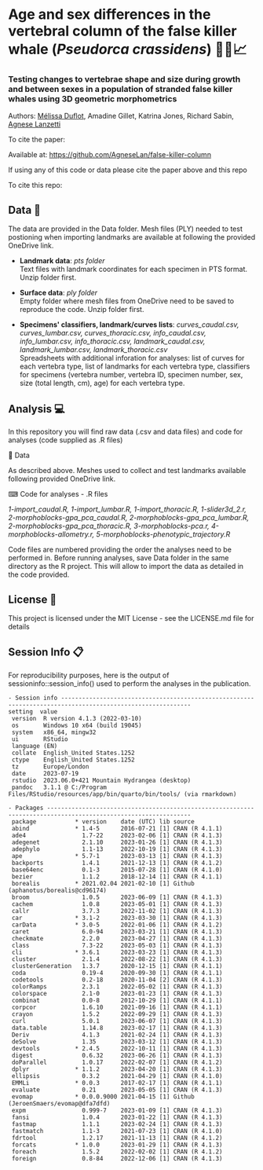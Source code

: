 # Age and sex differences in the vertebral column of the false killer whale (*Pseudorca crassidens*) 🐬🦴📈
### Testing changes to vertebrae shape and size during growth and between sexes in a population of stranded false killer whales using 3D geometric morphometrics 

Authors: [Mélissa Duflot](mailto:melissa.duflot.21@alumni.ucl.ac.uk?subject=[GitHub]%20Pseudorca%20Vertebrae%20Paper%20Code), Amadine Gillet,
Katrina Jones, Richard Sabin, [Agnese Lanzetti](mailto:agnese.lanzetti@gmail.com?subject=[GitHub]%20Pseudorca%20Vertebrae%20Paper%20Code)

To cite the paper: 

Available at: https://github.com/AgneseLan/false-killer-column

If using any of this code or data please cite the paper above and this repo

To cite this repo: 


## Data :floppy_disk: 

The data are provided in the Data folder. Mesh files (PLY) needed to test postioning when importing landmarks are available at following the provided OneDrive link.

- __Landmark data__: *pts folder* <br />
Text files with landmark coordinates for each specimen in PTS format. Unzip folder first.

- __Surface data__: *ply folder* <br />
Empty folder where mesh files from OneDrive need to be saved to reproduce the code. Unzip folder first.

- __Specimens' classifiers, landmark/curves lists__: *curves_caudal.csv, curves_lumbar.csv, curves_thoracic.csv, info_caudal.csv, info_lumbar.csv, info_thoracic.csv, landmark_caudal.csv, landmark_lumbar.csv, landmark_thoracic.csv* <br />
Spreadsheets with additional inforation for analyses: list of curves for each vertebra type, list of landmarks for each vertebra type, classifiers for specimens (vertebra number, vertebra ID, specimen number,	sex,	size (total length, cm),	age) for each vertebra type.

## Analysis :computer:
In this repository you will find raw data (.csv and data files) and code for analyses (code supplied as .R files)

📁 Data

As described above. Meshes used to collect and test landmarks available following provided OneDrive link. 

⌨ Code for analyses - .R files

*1-import_caudal.R, 1-import_lumbar.R, 1-import_thoracic.R, 1-slider3d_2.r, 2-morphoblocks-gpa_pca_caudal.R, 2-morphoblocks-gpa_pca_lumbar.R, 2-morphoblocks-gpa_pca_thoracic.R, 3-morphoblocks-pca.r, 4-morphoblocks-allometry.r, 5-morphoblocks-phenotypic_trajectory.R*

Code files are numbered providing the order the analyses need to be performed in.
Before running analyses, save Data folder in the same directory as the R project. This will allow to import the data as detailed in the code provided.

## License 📃
This project is licensed under the MIT License - see the LICENSE.md file for details

## Session Info 📋
For reproducibility purposes, here is the output of sessioninfo::session_info() used to perform the analyses in the publication.

```
- Session info -----------------------------------------------------------------------------------------------------------
setting  value
 version  R version 4.1.3 (2022-03-10)
 os       Windows 10 x64 (build 19045)
 system   x86_64, mingw32
 ui       RStudio
 language (EN)
 collate  English_United States.1252
 ctype    English_United States.1252
 tz       Europe/London
 date     2023-07-19
 rstudio  2023.06.0+421 Mountain Hydrangea (desktop)
 pandoc   3.1.1 @ C:/Program Files/RStudio/resources/app/bin/quarto/bin/tools/ (via rmarkdown)

- Packages ---------------------------------------------------------------------------------------------------------------
 package           * version    date (UTC) lib source
 abind             * 1.4-5      2016-07-21 [1] CRAN (R 4.1.1)
 ade4                1.7-22     2023-02-06 [1] CRAN (R 4.1.3)
 adegenet            2.1.10     2023-01-26 [1] CRAN (R 4.1.3)
 adephylo            1.1-13     2022-10-19 [1] CRAN (R 4.1.3)
 ape               * 5.7-1      2023-03-13 [1] CRAN (R 4.1.3)
 backports           1.4.1      2021-12-13 [1] CRAN (R 4.1.2)
 base64enc           0.1-3      2015-07-28 [1] CRAN (R 4.1.0)
 bezier              1.1.2      2018-12-14 [1] CRAN (R 4.1.1)
 borealis          * 2021.02.04 2021-02-10 [1] Github (aphanotus/borealis@cd96174)
 broom               1.0.5      2023-06-09 [1] CRAN (R 4.1.3)
 cachem              1.0.8      2023-05-01 [1] CRAN (R 4.1.3)
 callr               3.7.3      2022-11-02 [1] CRAN (R 4.1.3)
 car               * 3.1-2      2023-03-30 [1] CRAN (R 4.1.3)
 carData           * 3.0-5      2022-01-06 [1] CRAN (R 4.1.2)
 caret               6.0-94     2023-03-21 [1] CRAN (R 4.1.3)
 checkmate           2.2.0      2023-04-27 [1] CRAN (R 4.1.3)
 class               7.3-22     2023-05-03 [1] CRAN (R 4.1.3)
 cli               * 3.6.1      2023-03-23 [1] CRAN (R 4.1.3)
 cluster             2.1.4      2022-08-22 [1] CRAN (R 4.1.3)
 clusterGeneration   1.3.7      2020-12-15 [1] CRAN (R 4.1.1)
 coda                0.19-4     2020-09-30 [1] CRAN (R 4.1.1)
 codetools           0.2-18     2020-11-04 [2] CRAN (R 4.1.3)
 colorRamps          2.3.1      2022-05-02 [1] CRAN (R 4.1.3)
 colorspace          2.1-0      2023-01-23 [1] CRAN (R 4.1.3)
 combinat            0.0-8      2012-10-29 [1] CRAN (R 4.1.1)
 corpcor             1.6.10     2021-09-16 [1] CRAN (R 4.1.1)
 crayon              1.5.2      2022-09-29 [1] CRAN (R 4.1.3)
 curl                5.0.1      2023-06-07 [1] CRAN (R 4.1.3)
 data.table          1.14.8     2023-02-17 [1] CRAN (R 4.1.3)
 Deriv               4.1.3      2021-02-24 [1] CRAN (R 4.1.3)
 deSolve             1.35       2023-03-12 [1] CRAN (R 4.1.3)
 devtools          * 2.4.5      2022-10-11 [1] CRAN (R 4.1.3)
 digest              0.6.32     2023-06-26 [1] CRAN (R 4.1.3)
 doParallel          1.0.17     2022-02-07 [1] CRAN (R 4.1.2)
 dplyr             * 1.1.2      2023-04-20 [1] CRAN (R 4.1.3)
 ellipsis            0.3.2      2021-04-29 [1] CRAN (R 4.1.0)
 EMMLi             * 0.0.3      2017-02-17 [1] CRAN (R 4.1.1)
 evaluate            0.21       2023-05-05 [1] CRAN (R 4.1.3)
 evomap            * 0.0.0.9000 2021-04-15 [1] Github (JeroenSmaers/evomap@dfa7dfd)
 expm                0.999-7    2023-01-09 [1] CRAN (R 4.1.3)
 fansi               1.0.4      2023-01-22 [1] CRAN (R 4.1.3)
 fastmap             1.1.1      2023-02-24 [1] CRAN (R 4.1.3)
 fastmatch           1.1-3      2021-07-23 [1] CRAN (R 4.1.0)
 fdrtool             1.2.17     2021-11-13 [1] CRAN (R 4.1.2)
 forcats           * 1.0.0      2023-01-29 [1] CRAN (R 4.1.3)
 foreach             1.5.2      2022-02-02 [1] CRAN (R 4.1.2)
 foreign             0.8-84     2022-12-06 [1] CRAN (R 4.1.3)
```
